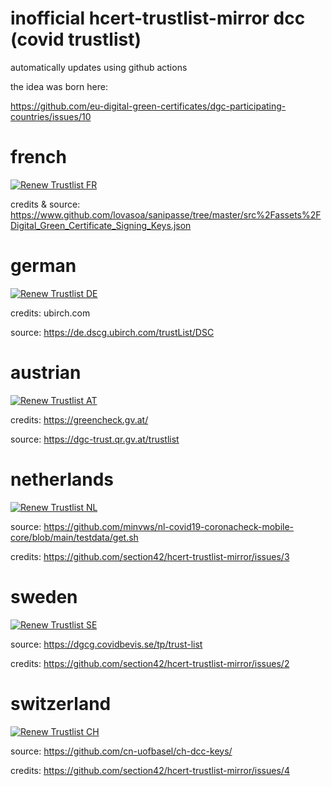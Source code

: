 # inofficial hcert-trustlist-mirror dcc (covid trustlist)

automatically updates using github actions

the idea was born here:

https://github.com/eu-digital-green-certificates/dgc-participating-countries/issues/10

# french
[![Renew Trustlist FR](https://github.com/section42/hcert-trustlist-mirror/actions/workflows/trustlist-FR.yml/badge.svg)](https://github.com/section42/hcert-trustlist-mirror/actions/workflows/trustlist-FR.yml)

credits & source:
https://www.github.com/lovasoa/sanipasse/tree/master/src%2Fassets%2FDigital_Green_Certificate_Signing_Keys.json

# german
[![Renew Trustlist DE](https://github.com/section42/hcert-trustlist-mirror/actions/workflows/trustlist-DE.yml/badge.svg)](https://github.com/section42/hcert-trustlist-mirror/actions/workflows/trustlist-DE.yml)

credits: 
ubirch.com

source: 
https://de.dscg.ubirch.com/trustList/DSC

# austrian
[![Renew Trustlist AT](https://github.com/section42/hcert-trustlist-mirror/actions/workflows/trustlist-AT.yml/badge.svg)](https://github.com/section42/hcert-trustlist-mirror/actions/workflows/trustlist-AT.yml)

credits:
https://greencheck.gv.at/

source:
https://dgc-trust.qr.gv.at/trustlist

# netherlands
[![Renew Trustlist NL](https://github.com/section42/hcert-trustlist-mirror/actions/workflows/trustlist-NL.yml/badge.svg)](https://github.com/section42/hcert-trustlist-mirror/actions/workflows/trustlist-NL.yml)

source:
https://github.com/minvws/nl-covid19-coronacheck-mobile-core/blob/main/testdata/get.sh

credits:
https://github.com/section42/hcert-trustlist-mirror/issues/3

# sweden
[![Renew Trustlist SE](https://github.com/section42/hcert-trustlist-mirror/actions/workflows/trustlist-SE.yml/badge.svg)](https://github.com/section42/hcert-trustlist-mirror/actions/workflows/trustlist-SE.yml)

source:
https://dgcg.covidbevis.se/tp/trust-list

credits:
https://github.com/section42/hcert-trustlist-mirror/issues/2

# switzerland
[![Renew Trustlist CH](https://github.com/section42/hcert-trustlist-mirror/actions/workflows/trustlist-CH.yml/badge.svg)](https://github.com/section42/hcert-trustlist-mirror/actions/workflows/trustlist-CH.yml)

source:
https://github.com/cn-uofbasel/ch-dcc-keys/

credits:
https://github.com/section42/hcert-trustlist-mirror/issues/4
